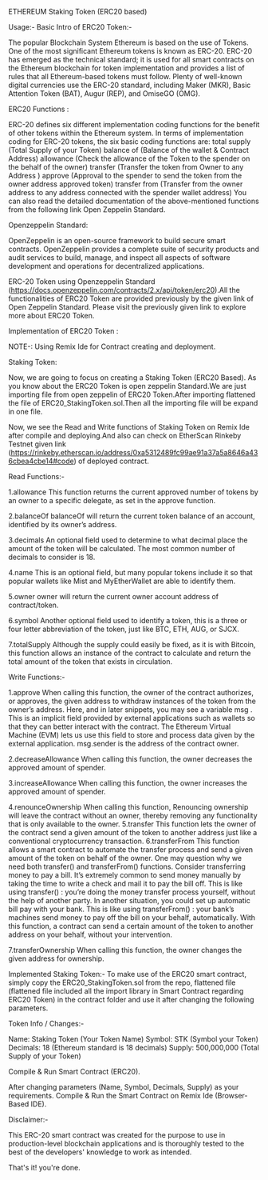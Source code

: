 







ETHEREUM
Staking Token (ERC20 based)


Usage:-
Basic Intro of ERC20 Token:-

The popular Blockchain System Ethereum is based on the use of Tokens. One of the most significant Ethereum tokens is known as ERC-20. ERC-20 has emerged as the technical standard; it is used for all smart contracts on the Ethereum blockchain for token implementation and provides a list of rules that all Ethereum-based tokens must follow. 
Plenty of well-known digital currencies use the ERC-20 standard, including Maker (MKR), Basic Attention Token (BAT), Augur (REP), and OmiseGO (OMG).


ERC20  Functions :

ERC-20 defines six different implementation coding functions for the benefit of other tokens within the Ethereum system.
In terms of implementation coding for ERC-20 tokens, the six basic coding functions are:
total supply (Total Supply of your Token)
balance of  (Balance of the wallet & Contract Address)
allowance  (Check the allowance of the Token to the spender on the behalf of the owner)
transfer      (Transfer the token from Owner to any Address ) 
approve      (Approval to the spender to send the token from the owner address approved token)
transfer from (Transfer from the owner address to any address connected with the spender wallet   address)
You can also read the detailed documentation of the above-mentioned functions from the following link Open Zeppelin Standard.



Openzeppelin Standard:

OpenZeppelin is an open-source framework to build secure smart contracts. OpenZeppelin provides a complete suite of security products and audit services to build, manage, and inspect all aspects of software development and operations for decentralized applications.


ERC-20 Token using Openzeppelin Standard (https://docs.openzeppelin.com/contracts/2.x/api/token/erc20).All the functionalities of ERC20 Token are provided previously by the given link of Open Zeppelin Standard. Please visit the previously given link to explore more about ERC20 Token.



Implementation of ERC20 Token :

NOTE-: Using Remix Ide for Contract creating and deployment.

Staking Token:

Now, we are going to focus on creating a Staking Token (ERC20 Based). As you know about the ERC20 Token is open zeppelin Standard.We are just importing file from open zeppelin of ERC20 Token.After importing flattened the file of ERC20_StakingToken.sol.Then all the importing file will be expand in one file.

Now, we see the Read and Write functions of Staking Token on Remix Ide after compile and deploying.And also can check on EtherScan Rinkeby Testnet given link (https://rinkeby.etherscan.io/address/0xa5312489fc99ae91a37a5a8646a436cbea4cbe14#code) of deployed contract.

Read Functions:-

1.allowance
This function returns the current approved number of tokens by an owner to a specific delegate, as set in the approve function.

2.balanceOf
balanceOf will return the current token balance of an account, identified by its owner’s address.

3.decimals
An optional field used to determine to what decimal place the amount of the token will be calculated. The most common number of decimals to consider is 18.

4.name
This is an optional field, but many popular tokens include it so that popular wallets like Mist and MyEtherWallet are able to identify them.

5.owner
owner will return the current owner  account address of contract/token.

6.symbol
Another optional field used to identify a token, this is a three or four letter abbreviation of the token, just like BTC, ETH, AUG, or SJCX.

7.totalSupply
Although the supply could easily be fixed, as it is with Bitcoin, this function allows an instance of the contract to calculate and return the total amount of the token that exists in circulation.

Write Functions:-

 1.approve
When calling this function, the owner of the contract authorizes, or approves, the given address to withdraw instances of the token from the owner’s address.
Here, and in later snippets, you may see a variable msg . This is an implicit field provided by external applications such as wallets so that they can better interact with the contract. The Ethereum Virtual Machine (EVM) lets us use this field to store and process data given by the external application. msg.sender is the address of the contract owner.

2.decreaseAllowance
When calling this function, the owner decreases the approved amount of spender.

3.increaseAllowance
When calling this function, the owner increases the approved amount of spender.

4.renounceOwnership
When calling this function, Renouncing ownership will leave the contract without an owner, thereby removing any functionality that is only available to the owner.
5.transfer
This function lets the owner of the contract send a given amount of the token to another address just like a conventional cryptocurrency transaction.
6.transferFrom
This function allows a smart contract to automate the transfer process and send a given amount of the token on behalf of the owner.
One may question why we need both transfer() and transferFrom() functions.
Consider transferring money to pay a bill. It’s extremely common to send money manually by taking the time to write a check and mail it to pay the bill off. This is like using transfer() : you’re doing the money transfer process yourself, without the help of another party.
In another situation, you could set up automatic bill pay with your bank. This is like using transferFrom() : your bank’s machines send money to pay off the bill on your behalf, automatically. With this function, a contract can send a certain amount of the token to another address on your behalf, without your intervention.

7.transferOwnership
When calling this function, the owner changes the given address for ownership.


Implemented Staking Token:-
To make use of the ERC20 smart contract, simply copy the ERC20_StakingToken.sol from the repo, flattened file (flattened file included all the import library in Smart Contract regarding ERC20 Token) in the contract folder and use it after changing the following parameters.

Token Info / Changes:-

Name: Staking Token (Your Token Name)
Symbol: STK (Symbol your Token)
Decimals: 18 (Ethereum standard is 18 decimals)
Supply: 500,000,000 (Total Supply of your Token)


Compile & Run Smart Contract (ERC20).

After changing parameters (Name, Symbol, Decimals, Supply) as your requirements. Compile & Run the Smart Contract on Remix Ide (Browser-Based IDE). 

Disclaimer:-

This ERC-20 smart contract was created for the purpose to use in production-level blockchain applications and is thoroughly tested to the best of the developers' knowledge to work as intended.



That's it! you're done. 












